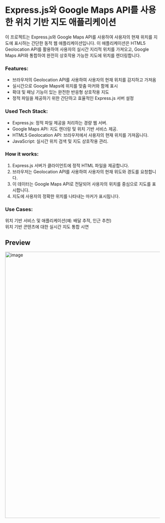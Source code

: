 # Express.js와 Google Maps API를 사용한 위치 기반 지도 애플리케이션

이 프로젝트는 Express.js와 Google Maps API를 사용하여 사용자의 현재 위치를 지도에 표시하는 간단한 동적 웹 애플리케이션입니다. 이 애플리케이션은 HTML5 Geolocation API를 활용하여 사용자의 실시간 지리적 위치를 가져오고, Google Maps API와 통합하여 완전히 상호작용 가능한 지도에 위치를 렌더링합니다.

### Features:
- 브라우저의 Geolocation API를 사용하여 사용자의 현재 위치를 감지하고 가져옴
- 실시간으로 Google Maps에 위치를 맞춤 마커와 함께 표시
- 확대 및 패닝 기능이 있는 완전한 반응형 상호작용 지도
- 정적 파일을 제공하기 위한 간단하고 효율적인 Express.js 서버 설정

### Used Tech Stack:
- Express.js: 정적 파일 제공을 처리하는 경량 웹 서버.
- Google Maps API: 지도 렌더링 및 위치 기반 서비스 제공.
- HTML5 Geolocation API: 브라우저에서 사용자의 현재 위치를 가져옵니다.
- JavaScript: 실시간 위치 검색 및 지도 상호작용 관리.

### How it works:
1. Express.js 서버가 클라이언트에 정적 HTML 파일을 제공합니다.
2. 브라우저는 Geolocation API를 사용하여 사용자의 현재 위도와 경도를 요청합니다.
3. 이 데이터는 Google Maps API로 전달되어 사용자의 위치를 중심으로 지도를 표시합니다.
4. 지도에 사용자의 정확한 위치를 나타내는 마커가 표시됩니다.

### Use Cases:
위치 기반 서비스 및 애플리케이션(예: 배달 추적, 인근 추천) <br>
위치 기반 콘텐츠에 대한 실시간 지도 통합 시연

## Preview

<img width="866" alt="image" src="https://github.com/user-attachments/assets/2adf481e-5928-4318-8cdd-cca51e3e1c2b">
